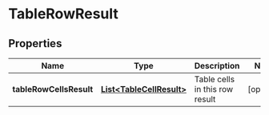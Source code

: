 
# TableRowResult

## Properties
Name | Type | Description | Notes
------------ | ------------- | ------------- | -------------
**tableRowCellsResult** | [**List&lt;TableCellResult&gt;**](TableCellResult.md) | Table cells in this row result |  [optional]



